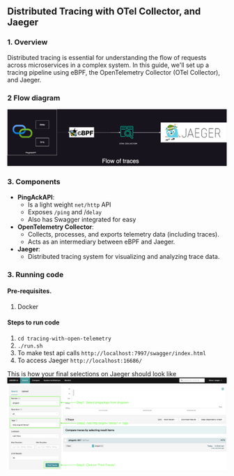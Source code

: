## Distributed Tracing with OTel Collector, and Jaeger

### 1. Overview

Distributed tracing is essential for understanding the flow of requests across microservices in a complex system. In this guide, we'll set up a tracing pipeline using eBPF, the OpenTelemetry Collector (OTel Collector), and Jaeger.

### 2 Flow diagram

<img src="assets/flow.png" alt="Flow">

### 3. Components

- **PingAckAPI**:
  - Is a light weight `net/http` API
  - Exposes `/ping` and /`delay`
  - Also has Swagger integrated for easy
- **OpenTelemetry Collector**:
  - Collects, processes, and exports telemetry data (including traces).
  - Acts as an intermediary between eBPF and Jaeger.
- **Jaeger**:
  - Distributed tracing system for visualizing and analyzing trace data.

### 3. Running code

#### Pre-requisites.

1. Docker

#### Steps to run code

1. `cd tracing-with-open-telemetry`
2. `./run.sh`
3. To make test api calls `http://localhost:7997/swagger/index.html`
4. To access Jaeger `http://localhost:16686/`

This is how your final selections on Jaeger should look like
<img src="assets/Jaeger.png" alt="Flow">